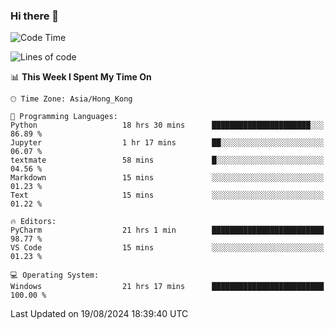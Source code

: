 ### Hi there 👋

<!--
**RoiexLee/RoiexLee** is a ✨ _special_ ✨ repository because its `README.md` (this file) appears on your GitHub profile.

Here are some ideas to get you started:

- 🔭 I’m currently working on ...
- 🌱 I’m currently learning ...
- 👯 I’m looking to collaborate on ...
- 🤔 I’m looking for help with ...
- 💬 Ask me about ...
- 📫 How to reach me: ...
- 😄 Pronouns: ...
- ⚡ Fun fact: ...
-->

<!--START_SECTION:waka-->
![Code Time](http://img.shields.io/badge/Code%20Time-672%20hrs%2017%20mins-blue)

![Lines of code](https://img.shields.io/badge/From%20Hello%20World%20I%27ve%20Written-38.4%20thousand%20lines%20of%20code-blue)

📊 **This Week I Spent My Time On** 

```text
🕑︎ Time Zone: Asia/Hong_Kong

💬 Programming Languages: 
Python                   18 hrs 30 mins      ██████████████████████░░░   86.89 % 
Jupyter                  1 hr 17 mins        ██░░░░░░░░░░░░░░░░░░░░░░░   06.07 % 
textmate                 58 mins             █░░░░░░░░░░░░░░░░░░░░░░░░   04.56 % 
Markdown                 15 mins             ░░░░░░░░░░░░░░░░░░░░░░░░░   01.23 % 
Text                     15 mins             ░░░░░░░░░░░░░░░░░░░░░░░░░   01.22 % 

🔥 Editors: 
PyCharm                  21 hrs 1 min        █████████████████████████   98.77 % 
VS Code                  15 mins             ░░░░░░░░░░░░░░░░░░░░░░░░░   01.23 % 

💻 Operating System: 
Windows                  21 hrs 17 mins      █████████████████████████   100.00 % 
```


 Last Updated on 19/08/2024 18:39:40 UTC
<!--END_SECTION:waka-->
